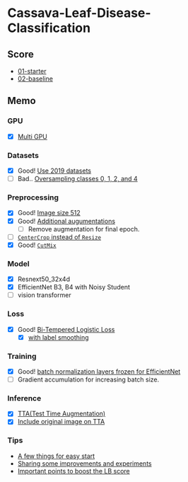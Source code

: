 # Cassava-Leaf-Disease-Classification

## Score

- [01-starter](history/01-starter.md)
- [02-baseline](history/02-baseline.md)

## Memo

### GPU

- [x] [Multi GPU](https://aru47.hatenablog.com/entry/2020/11/06/225052)

### Datasets

- [x] Good! [Use 2019 datasets](https://www.kaggle.com/piantic/train-cassava-starter-using-various-loss-funcs/notebook)
- [ ] Bad.. [Oversampling classes 0, 1, 2, and 4](https://www.kaggle.com/dimitreoliveira/cassava-leaf-disease-training-with-tpu-v2-pods#Dataset-oversampled)

### Preprocessing

- [x] Good! [Image size 512](https://www.kaggle.com/c/cassava-leaf-disease-classification/discussion/207450)
- [x] Good! [Additional augumentations](https://www.kaggle.com/khyeh0719/pytorch-efficientnet-baseline-train-amp-aug#Define-Train\Validation-Image-Augmentations)
    - [ ] Remove augmentation for final epoch.
- [ ] [`CenterCrop` instead of `Resize`](https://www.kaggle.com/c/cassava-leaf-disease-classification/discussion/210921#1151453)
- [x] Good! [`CutMix`](https://www.kaggle.com/c/cassava-leaf-disease-classification/discussion/209065)

### Model

- [x] Resnext50_32x4d
- [x] EfficientNet B3, B4 with Noisy Student
- [ ] vision transformer

### Loss

- [x] Good! [Bi-Tempered Logistic Loss](https://www.kaggle.com/c/cassava-leaf-disease-classification/discussion/202017)
    - [x] [with label smoothing](https://www.kaggle.com/piantic/train-cassava-starter-using-various-loss-funcs/notebook#Bi-Tempered-Loss)

### Training

- [x] Good! [batch normalization layers frozen for EfficientNet](https://keras.io/examples/vision/image_classification_efficientnet_fine_tuning/#tips-for-fine-tuning-efficientnet)
- [ ] Gradient accumulation for increasing batch size.

### Inference

- [x] [TTA(Test Time Augmentation)](https://www.kaggle.com/khyeh0719/pytorch-efficientnet-baseline-inference-tta)
- [x] [Include original image on TTA](https://www.kaggle.com/c/cassava-leaf-disease-classification/discussion/210921#1153396)

### Tips

- [A few things for easy start](https://www.kaggle.com/c/cassava-leaf-disease-classification/discussion/207450)
- [Sharing some improvements and experiments](https://www.kaggle.com/c/cassava-leaf-disease-classification/discussion/203594)
- [Important points to boost the LB score](https://www.kaggle.com/c/cassava-leaf-disease-classification/discussion/208402)
